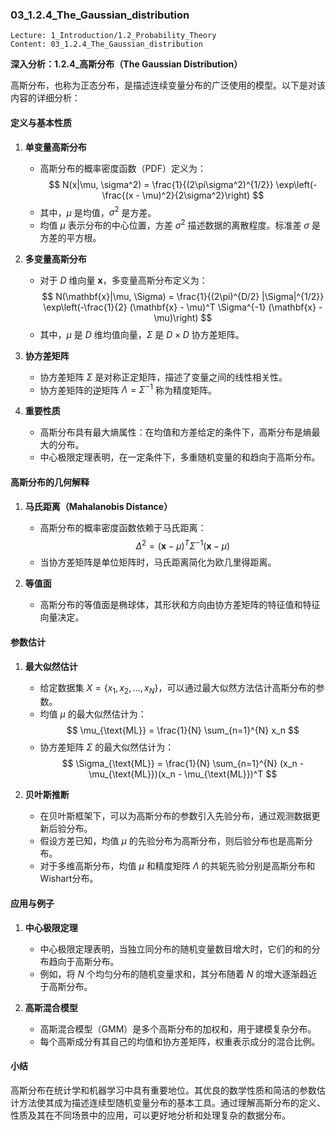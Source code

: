 ### 03_1.2.4_The_Gaussian_distribution

```
Lecture: 1_Introduction/1.2_Probability_Theory
Content: 03_1.2.4_The_Gaussian_distribution
```

**深入分析：1.2.4_高斯分布（The Gaussian Distribution）**

高斯分布，也称为正态分布，是描述连续变量分布的广泛使用的模型。以下是对该内容的详细分析：

#### 定义与基本性质

1. **单变量高斯分布**
   - 高斯分布的概率密度函数（PDF）定义为：
     $$
     N(x|\mu, \sigma^2) = \frac{1}{(2\pi\sigma^2)^{1/2}} \exp\left(-\frac{(x - \mu)^2}{2\sigma^2}\right)
     $$
   - 其中，$\mu$ 是均值，$\sigma^2$ 是方差。
   - 均值 $\mu$ 表示分布的中心位置，方差 $\sigma^2$ 描述数据的离散程度。标准差 $\sigma$ 是方差的平方根。

2. **多变量高斯分布**
   - 对于 $D$ 维向量 $\mathbf{x}$，多变量高斯分布定义为：
     $$
     N(\mathbf{x}|\mu, \Sigma) = \frac{1}{(2\pi)^{D/2} |\Sigma|^{1/2}} \exp\left(-\frac{1}{2} (\mathbf{x} - \mu)^T \Sigma^{-1} (\mathbf{x} - \mu)\right)
     $$
   - 其中，$\mu$ 是 $D$ 维均值向量，$\Sigma$ 是 $D \times D$ 协方差矩阵。

3. **协方差矩阵**
   - 协方差矩阵 $\Sigma$ 是对称正定矩阵，描述了变量之间的线性相关性。
   - 协方差矩阵的逆矩阵 $\Lambda = \Sigma^{-1}$ 称为精度矩阵。

4. **重要性质**
   - 高斯分布具有最大熵属性：在均值和方差给定的条件下，高斯分布是熵最大的分布。
   - 中心极限定理表明，在一定条件下，多重随机变量的和趋向于高斯分布。

#### 高斯分布的几何解释

1. **马氏距离（Mahalanobis Distance）**
   - 高斯分布的概率密度函数依赖于马氏距离：
     $$
     \Delta^2 = (\mathbf{x} - \mu)^T \Sigma^{-1} (\mathbf{x} - \mu)
     $$
   - 当协方差矩阵是单位矩阵时，马氏距离简化为欧几里得距离。

2. **等值面**
   - 高斯分布的等值面是椭球体，其形状和方向由协方差矩阵的特征值和特征向量决定。

#### 参数估计

1. **最大似然估计**
   - 给定数据集 $X = \{x_1, x_2, \ldots, x_N\}$，可以通过最大似然方法估计高斯分布的参数。
   - 均值 $\mu$ 的最大似然估计为：
     $$
     \mu_{\text{ML}} = \frac{1}{N} \sum_{n=1}^{N} x_n
     $$
   - 协方差矩阵 $\Sigma$ 的最大似然估计为：
     $$
     \Sigma_{\text{ML}} = \frac{1}{N} \sum_{n=1}^{N} (x_n - \mu_{\text{ML}})(x_n - \mu_{\text{ML}})^T
     $$

2. **贝叶斯推断**
   - 在贝叶斯框架下，可以为高斯分布的参数引入先验分布，通过观测数据更新后验分布。
   - 假设方差已知，均值 $\mu$ 的先验分布为高斯分布，则后验分布也是高斯分布。
   - 对于多维高斯分布，均值 $\mu$ 和精度矩阵 $\Lambda$ 的共轭先验分别是高斯分布和Wishart分布。

#### 应用与例子

1. **中心极限定理**
   - 中心极限定理表明，当独立同分布的随机变量数目增大时，它们的和的分布趋向于高斯分布。
   - 例如，将 $N$ 个均匀分布的随机变量求和，其分布随着 $N$ 的增大逐渐趋近于高斯分布。

2. **高斯混合模型**
   - 高斯混合模型（GMM）是多个高斯分布的加权和，用于建模复杂分布。
   - 每个高斯成分有其自己的均值和协方差矩阵，权重表示成分的混合比例。

#### 小结

高斯分布在统计学和机器学习中具有重要地位。其优良的数学性质和简洁的参数估计方法使其成为描述连续型随机变量分布的基本工具。通过理解高斯分布的定义、性质及其在不同场景中的应用，可以更好地分析和处理复杂的数据分布。
